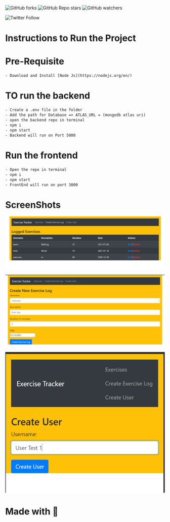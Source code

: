 ![GitHub forks](https://img.shields.io/github/forks/AswinSampath1401/Exercise-Tracker?color=yellow&logo=github&style=for-the-badge)
![GitHub Repo stars](https://img.shields.io/github/stars/AswinSampath1401/Exercise-Tracker?color=red&logo=github&style=for-the-badge)
![GitHub watchers](https://img.shields.io/github/watchers/AswinSampath1401/Exercise-Tracker?color=blue&logo=github&style=for-the-badge)

![Twitter Follow](https://img.shields.io/twitter/follow/i_am_Ash_?color=blue&logo=twitter&style=for-the-badge)

# Instructions to Run the Project

# Pre-Requisite
    - Download and Install [Node Js](https://nodejs.org/en/)

# TO run the backend
    - Create a .env file in the folder 
    - Add the path for Database => ATLAS_URL = (mongodb atlas uri)
    - open the backend repo in terminal
    - npm i 
    - npm start
    - Backend will run on Port 5000

# Run the frontend 
    - Open the repo in terminal
    - npm i
    - npm start
    - FrontEnd will run on port 3000

# ScreenShots 

![HomePage](https://github.com/AswinSampath1401/Exercise-Tracker/blob/main/assets/home.PNG)

![Add Exercise](https://github.com/AswinSampath1401/Exercise-Tracker/blob/main/assets/create_exercise.PNG)

![Add User](https://github.com/AswinSampath1401/Exercise-Tracker/blob/main/assets/create_user.PNG)

# Made with :gift_heart: